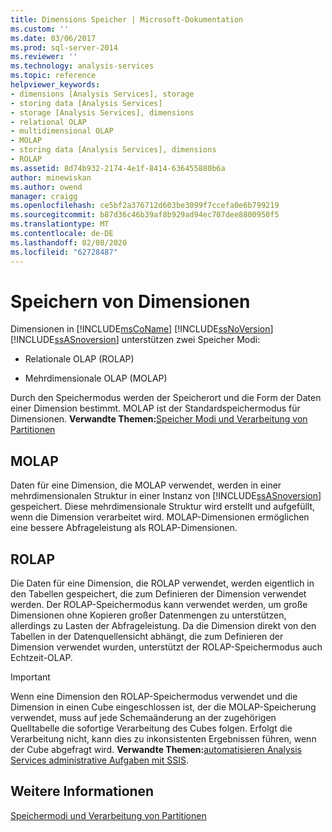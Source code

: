 ```yaml
---
title: Dimensions Speicher | Microsoft-Dokumentation
ms.custom: ''
ms.date: 03/06/2017
ms.prod: sql-server-2014
ms.reviewer: ''
ms.technology: analysis-services
ms.topic: reference
helpviewer_keywords:
- dimensions [Analysis Services], storage
- storing data [Analysis Services]
- storage [Analysis Services], dimensions
- relational OLAP
- multidimensional OLAP
- MOLAP
- storing data [Analysis Services], dimensions
- ROLAP
ms.assetid: 8d74b932-2174-4e1f-8414-636455880b6a
author: minewiskan
ms.author: owend
manager: craigg
ms.openlocfilehash: ce5bf2a376712d603be3099f7ccefa0e6b799219
ms.sourcegitcommit: b87d36c46b39af8b929ad94ec707dee8800950f5
ms.translationtype: MT
ms.contentlocale: de-DE
ms.lasthandoff: 02/08/2020
ms.locfileid: "62728487"
---
```

# <a name="dimension-storage"></a>Speichern von Dimensionen
  Dimensionen in [!INCLUDE[msCoName](../../includes/msconame-md.md)] [!INCLUDE[ssNoVersion](../../includes/ssnoversion-md.md)] [!INCLUDE[ssASnoversion](../../includes/ssasnoversion-md.md)] unterstützen zwei Speicher Modi:  
  
-   Relationale OLAP (ROLAP)  
  
-   Mehrdimensionale OLAP (MOLAP)  
  
 Durch den Speichermodus werden der Speicherort und die Form der Daten einer Dimension bestimmt. MOLAP ist der Standardspeichermodus für Dimensionen. **Verwandte Themen:**[Speicher Modi und Verarbeitung von Partitionen](../multidimensional-models-olap-logical-cube-objects/partitions-partition-storage-modes-and-processing.md)  
  
## <a name="molap"></a>MOLAP  
 Daten für eine Dimension, die MOLAP verwendet, werden in einer mehrdimensionalen Struktur in einer Instanz von [!INCLUDE[ssASnoversion](../../includes/ssasnoversion-md.md)] gespeichert. Diese mehrdimensionale Struktur wird erstellt und aufgefüllt, wenn die Dimension verarbeitet wird. MOLAP-Dimensionen ermöglichen eine bessere Abfrageleistung als ROLAP-Dimensionen.  
  
## <a name="rolap"></a>ROLAP  
 Die Daten für eine Dimension, die ROLAP verwendet, werden eigentlich in den Tabellen gespeichert, die zum Definieren der Dimension verwendet werden. Der ROLAP-Speichermodus kann verwendet werden, um große Dimensionen ohne Kopieren großer Datenmengen zu unterstützen, allerdings zu Lasten der Abfrageleistung. Da die Dimension direkt von den Tabellen in der Datenquellensicht abhängt, die zum Definieren der Dimension verwendet wurden, unterstützt der ROLAP-Speichermodus auch Echtzeit-OLAP.  
  
> [!IMPORTANT]  
>  Wenn eine Dimension den ROLAP-Speichermodus verwendet und die Dimension in einen Cube eingeschlossen ist, der die MOLAP-Speicherung verwendet, muss auf jede Schemaänderung an der zugehörigen Quelltabelle die sofortige Verarbeitung des Cubes folgen. Erfolgt die Verarbeitung nicht, kann dies zu inkonsistenten Ergebnissen führen, wenn der Cube abgefragt wird. **Verwandte Themen:**[automatisieren Analysis Services administrative Aufgaben mit SSIS](../instances/automate-analysis-services-administrative-tasks-with-ssis.md).  
  
## <a name="see-also"></a>Weitere Informationen  
 [Speichermodi und Verarbeitung von Partitionen](../multidimensional-models-olap-logical-cube-objects/partitions-partition-storage-modes-and-processing.md)  
  
  

